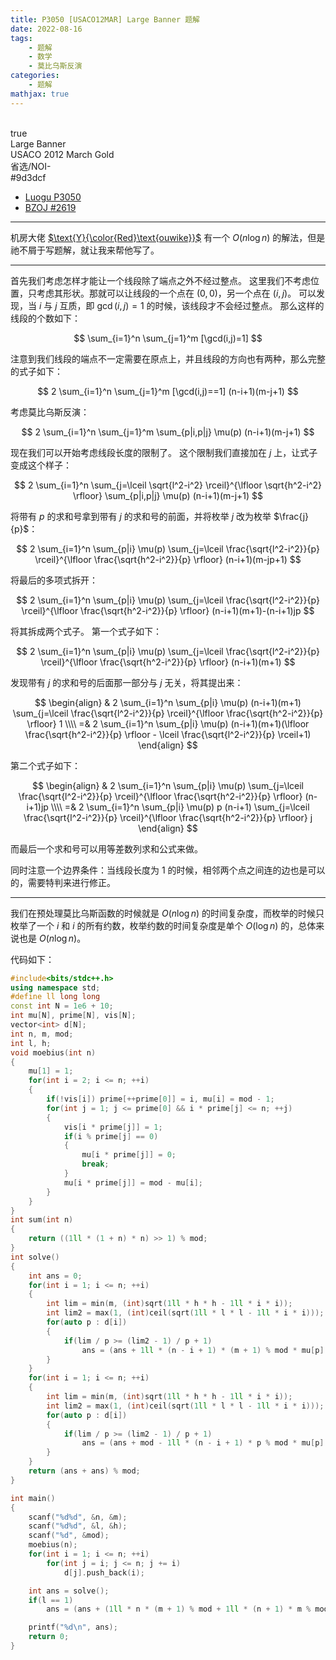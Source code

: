 ```yaml
---
title: P3050 [USACO12MAR] Large Banner 题解
date: 2022-08-16
tags:
	- 题解
	- 数学
	- 莫比乌斯反演
categories:
	- 题解
mathjax: true
---
```

<br>
<!-- more -->

<div id="problem-card-vis">true</div>
<div id="problem-info-name">Large Banner</div>
<div id="problem-info-from">USACO 2012 March Gold</div>
<div id="problem-info-difficulty">省选/NOI-</div>
<div id="problem-info-color">#9d3dcf</div>
<div id="problem-info-submit"><ul><li><a href="https://www.luogu.com.cn/problem/P3050">Luogu P3050</a></li><li><a href="https://darkbzoj.cc/problem/2619">BZOJ #2619</a></li></ul></div>

----

机房大佬 [$\text{Y}{\color{Red}\text{ouwike}}$](https://www.luogu.com.cn/user/261773) 有一个 $O(n \log n)$ 的解法，但是祂不屑于写题解，就让我来帮他写了。

----

首先我们考虑怎样才能让一个线段除了端点之外不经过整点。
这里我们不考虑位置，只考虑其形状。那就可以让线段的一个点在 $(0,0)$，另一个点在 $(i,j)$。
可以发现，当 $i$ 与 $j$ 互质，即 $\gcd(i,j) = 1$ 的时候，该线段才不会经过整点。
那么这样的线段的个数如下：

$$
\sum_{i=1}^n \sum_{j=1}^m [\gcd(i,j)=1]
$$

注意到我们线段的端点不一定需要在原点上，并且线段的方向也有两种，那么完整的式子如下：

$$
2 \sum_{i=1}^n \sum_{j=1}^m [\gcd(i,j)==1] (n-i+1)(m-j+1)
$$

考虑莫比乌斯反演：

$$
2 \sum_{i=1}^n \sum_{j=1}^m \sum_{p|i,p|j} \mu(p) (n-i+1)(m-j+1)
$$

现在我们可以开始考虑线段长度的限制了。
这个限制我们直接加在 $j$ 上，让式子变成这个样子：

$$
2 \sum_{i=1}^n \sum_{j=\lceil \sqrt{l^2-i^2} \rceil}^{\lfloor \sqrt{h^2-i^2} \rfloor} \sum_{p|i,p|j} \mu(p) (n-i+1)(m-j+1)
$$

将带有 $p$ 的求和号拿到带有 $j$ 的求和号的前面，并将枚举 $j$ 改为枚举 $\frac{j}{p}$：

$$
2 \sum_{i=1}^n \sum_{p|i} \mu(p) \sum_{j=\lceil \frac{\sqrt{l^2-i^2}}{p} \rceil}^{\lfloor \frac{\sqrt{h^2-i^2}}{p} \rfloor} (n-i+1)(m-jp+1)
$$

将最后的多项式拆开：

$$
2 \sum_{i=1}^n \sum_{p|i} \mu(p) \sum_{j=\lceil \frac{\sqrt{l^2-i^2}}{p} \rceil}^{\lfloor \frac{\sqrt{h^2-i^2}}{p} \rfloor} (n-i+1)(m+1)-(n-i+1)jp
$$

将其拆成两个式子。
第一个式子如下：

$$
2 \sum_{i=1}^n \sum_{p|i} \mu(p) \sum_{j=\lceil \frac{\sqrt{l^2-i^2}}{p} \rceil}^{\lfloor \frac{\sqrt{h^2-i^2}}{p} \rfloor} (n-i+1)(m+1)
$$

发现带有 $j$ 的求和号的后面那一部分与 $j$ 无关，将其提出来：

$$
\begin{align}
& 2 \sum_{i=1}^n \sum_{p|i} \mu(p) (n-i+1)(m+1) \sum_{j=\lceil \frac{\sqrt{l^2-i^2}}{p} \rceil}^{\lfloor \frac{\sqrt{h^2-i^2}}{p} \rfloor} 1  \\\\
=& 2 \sum_{i=1}^n \sum_{p|i} \mu(p) (n-i+1)(m+1)(\lfloor \frac{\sqrt{h^2-i^2}}{p} \rfloor - \lceil \frac{\sqrt{l^2-i^2}}{p} \rceil+1)
\end{align}
$$

第二个式子如下：

$$
\begin{align}
& 2 \sum_{i=1}^n \sum_{p|i} \mu(p) \sum_{j=\lceil \frac{\sqrt{l^2-i^2}}{p} \rceil}^{\lfloor \frac{\sqrt{h^2-i^2}}{p} \rfloor} (n-i+1)jp \\\\
=& 2 \sum_{i=1}^n \sum_{p|i} \mu(p) p (n-i+1) \sum_{j=\lceil \frac{\sqrt{l^2-i^2}}{p} \rceil}^{\lfloor \frac{\sqrt{h^2-i^2}}{p} \rfloor} j
\end{align}
$$

而最后一个求和号可以用等差数列求和公式来做。

同时注意一个边界条件：当线段长度为 $1$ 的时候，相邻两个点之间连的边也是可以的，需要特判来进行修正。

----

我们在预处理莫比乌斯函数的时候就是 $O(n \log n)$ 的时间复杂度，而枚举的时候只枚举了一个 $i$ 和 $i$ 的所有约数，枚举约数的时间复杂度是单个 $O(\log n)$ 的，总体来说也是 $O(n \log n)$。

代码如下：

``` cpp
#include<bits/stdc++.h>
using namespace std;
#define ll long long
const int N = 1e6 + 10;
int mu[N], prime[N], vis[N];
vector<int> d[N];
int n, m, mod;
int l, h;
void moebius(int n)
{
	mu[1] = 1;
	for(int i = 2; i <= n; ++i)
	{
		if(!vis[i]) prime[++prime[0]] = i, mu[i] = mod - 1;
		for(int j = 1; j <= prime[0] && i * prime[j] <= n; ++j)
		{
			vis[i * prime[j]] = 1;
			if(i % prime[j] == 0)
			{
				mu[i * prime[j]] = 0;
				break;
			}
			mu[i * prime[j]] = mod - mu[i];
		}
	}
}
int sum(int n)
{
	return ((1ll * (1 + n) * n) >> 1) % mod;
}
int solve()
{
	int ans = 0;
	for(int i = 1; i <= n; ++i)
	{
		int lim = min(m, (int)sqrt(1ll * h * h - 1ll * i * i));
		int lim2 = max(1, (int)ceil(sqrt(1ll * l * l - 1ll * i * i)));
		for(auto p : d[i])
		{
			if(lim / p >= (lim2 - 1) / p + 1)
				ans = (ans + 1ll * (n - i + 1) * (m + 1) % mod * mu[p] % mod * ((lim / p) - ((lim2 - 1) / p + 1) + 1) % mod) % mod;
		}
	}
	for(int i = 1; i <= n; ++i)
	{
		int lim = min(m, (int)sqrt(1ll * h * h - 1ll * i * i));
		int lim2 = max(1, (int)ceil(sqrt(1ll * l * l - 1ll * i * i)));
		for(auto p : d[i])
		{
			if(lim / p >= (lim2 - 1) / p + 1)
				ans = (ans + mod - 1ll * (n - i + 1) * p % mod * mu[p] % mod * (sum(lim / p) + mod - sum(((lim2 - 1) / p + 1) - 1)) % mod) % mod;
		}
	}
	return (ans + ans) % mod;
}

int main()
{
	scanf("%d%d", &n, &m);
	scanf("%d%d", &l, &h);
	scanf("%d", &mod);
	moebius(n);
	for(int i = 1; i <= n; ++i)
		for(int j = i; j <= n; j += i)
			d[j].push_back(i);

	int ans = solve();
	if(l == 1)
		ans = (ans + (1ll * n * (m + 1) % mod + 1ll * (n + 1) * m % mod) % mod) % mod;

	printf("%d\n", ans);
	return 0;
}
```


